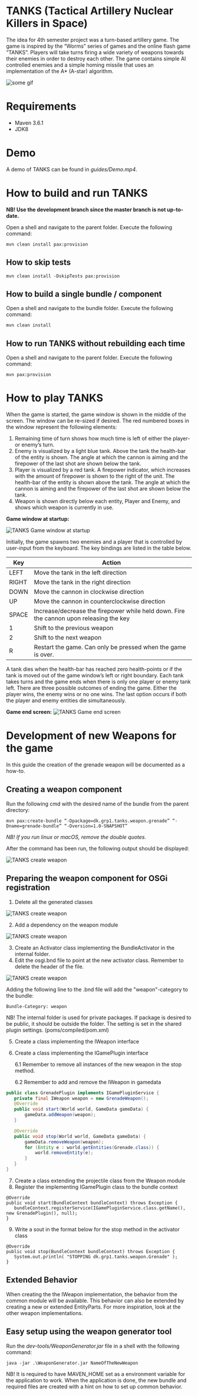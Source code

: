 # TANKS (Tactical Artillery Nuclear Killers in Space)
The idea for 4th semester project was a turn-based artillery game. The game is inspired by the “Worms” series of games and the online flash game “TANKS”. Players will take turns firing a wide variety of weapons towards their enemies in order to destroy each other. The game contains simple AI controlled enemies and a simple homing missile that uses an implementation of the A* (A-star) algorithm.

![some gif](http://giphygifs.s3.amazonaws.com/media/1GrsfWBDiTN60/giphy.gif)

# Requirements
* Maven 3.6.1
* JDK8

# Demo
A demo of TANKS can be found in *guides/Demo.mp4*.

# How to build and run TANKS
**NB! Use the development branch since the master branch is not up-to-date.**

Open a shell and navigate to the parent folder. Execute the following command:
```
mvn clean install pax:provision
```

## How to skip tests
```
mvn clean install -DskipTests pax:provision
```

## How to build a single bundle / component
Open a shell and navigate to the bundle folder.  Execute the following command:
```
mvn clean install
```

## How to run TANKS without rebuilding each time
Open a shell and navigate to the parent folder.  Execute the following command:
```
mvn pax:provision
```

# How to play TANKS
When the game is started, the game window is shown in the middle of the screen.  The window can be re-sized if desired.  The red numbered boxes in the window represent the following elements:
1. Remaining time of turn shows how much time is left of either the player- or enemy’s turn.
2. Enemy is visualized by a light blue tank.  Above the tank the health-bar of the entity is shown. The angle at which the cannon is aiming and the firepower of the last shot are shown below the tank.
3. Player is visualized by a red tank.  A firepower indicator, which increases with the amount of firepower is shown to the right of the unit.  The health-bar of the entity is shown above the tank.  The angle at which the cannon is aiming and the firepower of the last shot are shown below the tank.
4. Weapon is shown directly below each entity, Player and Enemy, and shows which weapon is currently in use.

**Game window at startup:**

![TANKS Game window at startup](guides/user-guide-startup.png)

Initially, the game spawns two enemies and a player that is controlled  by user-input from the keyboard. The key bindings are listed in the table below.

| Key   | Action                                                                                  |
|-------|-----------------------------------------------------------------------------------------|
| LEFT  | Move the tank in the left direction                                                     |
| RIGHT | Move the tank in the right direction                                                    |
| DOWN  | Move the cannon in clockwise direction                                                  |
| UP    | Move the cannon in counterclockwise direction                                           |
| SPACE | Increase/decrease the firepower while held down. Fire the cannon upon releasing the key |
| 1     | Shift to the previous weapon                                                            |
| 2     | Shift to the next weapon                                                                |
| R     | Restart the game. Can only be pressed when the game is over.                            |


A tank dies when the health-bar has reached zero  health-points or if the tank is moved out of the game window’s left or right boundary. Each tank takes turns and the game ends when there is only one player or enemy tank left. There are three possible outcomes of ending the game. Either the player wins, the enemy wins or no one wins. The last option occurs if both the player and enemy entities die simultaneously.

**Game end screen:**
![TANKS Game end screen](guides/user-guide-end.png)

# Development of new Weapons for the game
In this guide the creation of the grenade weapon will be documented as a how-to.

## Creating a weapon component
Run the following cmd with the desired name of the bundle from the parent directory:

```
mvn pax:create-bundle “-Dpackage=dk.grp1.tanks.weapon.grenade” “-Dname=grenade-bundle” “-Dversion=1.0-SNAPSHOT”
```
*NB! If you run linux or macOS, remove the double quotes.*

After the command has been run, the following output should be displayed:

![TANKS create weapon](guides/create-weapon.png)

## Preparing the weapon component for OSGi registration

1. Delete all the generated classes

![TANKS create weapon](guides/create-weapon-2.png)

2. Add a dependency on the weapon module

![TANKS create weapon](guides/create-weapon-3.png)

3. Create an Activator class implementing the BundleActivator in the internal folder.
4. Edit the osgi.bnd file  to point at the new activator class. Remember to delete the header of the file.

![TANKS create weapon](guides/create-weapon-4.png)

Adding the following line to the .bnd file will add the "weapon"-category to the bundle:

`Bundle-Category: weapon`

NB! The internal folder is used for private packages. If package is desired to be public, it should be outside the folder. The setting is set in the shared plugin settings. (poms/compiled/pom.xml)

5. Create a class implementing the IWeapon interface
6. Create a class implementing the IGamePlugin interface
    
    6.1 Remember to remove all instances of the new weapon in the stop method.

    6.2 Remember to add and remove the IWeapon in gamedata

```java
public class GrenadePlugin implements IGamePluginService {
   private final IWeapon weapon = new GrenadeWeapon();
   @Override
   public void start(World world, GameData gameData) {
       gameData.addWeapon(weapon);
   }

   @Override
   public void stop(World world, GameData gameData) {
       gameData.removeWeapon(weapon);
       for (Entity e : world.getEntities(Grenade.class)) {
           world.removeEntity(e);
       }
   }
}

```

7. Create a class extending the projectile class from the Weapon module
8. Register the implementing IGamePlugin class to the bundle context

```
@Override
public void start(BundleContext bundleContext) throws Exception {
   bundleContext.registerService(IGamePluginService.class.getName(), new GrenadePlugin(), null);
}
```

9. Write a sout in the format below for the stop method in the activator class

```
@Override
public void stop(BundleContext bundleContext) throws Exception {
   System.out.println( "STOPPING dk.grp1.tanks.weapon.Grenade" );
}
```

## Extended Behavior
When creating the the IWeapon implementation, the behavior from the common module will be available. This behavior can also be extended by creating a new or extended EntityParts. For more inspiration, look at the other weapon implementations.

## Easy setup using the weapon generator tool
Run the *dev-tools/WeaponGenerator.jar* file in a shell with the following command:

```
java -jar .\WeaponGenerator.jar NameOfTheNewWeapon
```

NB! It is required to have MAVEN_HOME set as a environment variable for the application to work. When the application is done, the new bundle and required files are created with a hint on how to set up common behavior.
